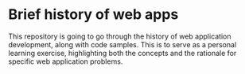 # Brief history of web apps

This repository is going to go through the history of web application development, along with code samples. This is to serve as a personal learning exercise, highlighting both the concepts and the rationale for specific web application problems.

